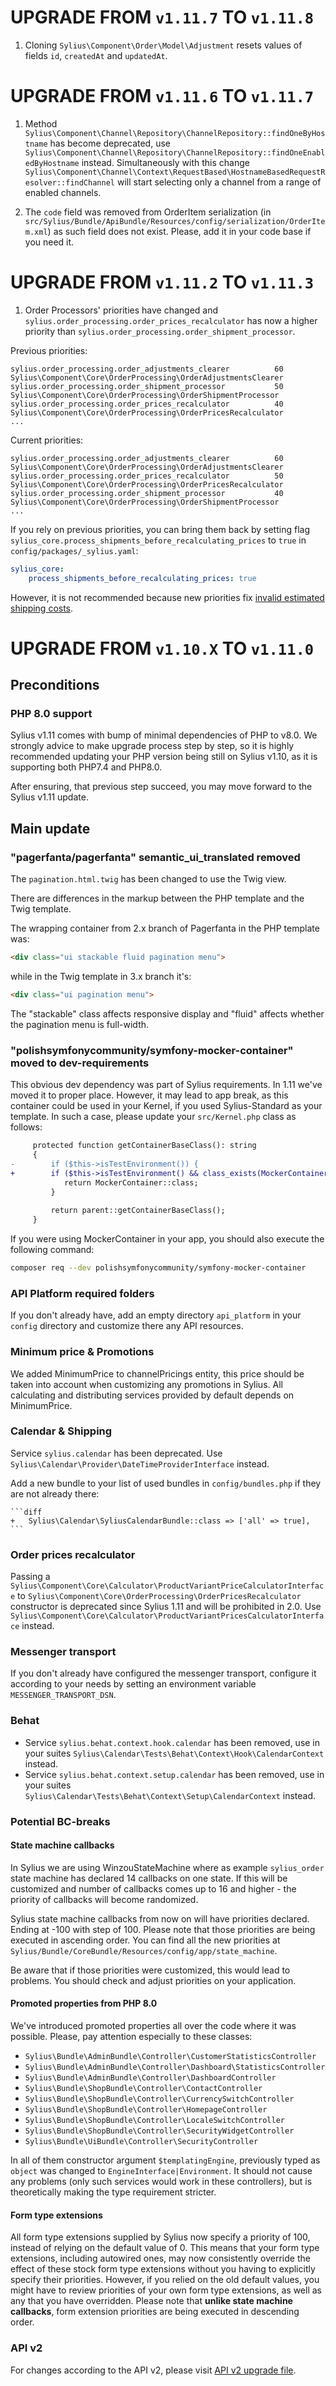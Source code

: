 # UPGRADE FROM `v1.11.7` TO `v1.11.8`

1. Cloning `Sylius\Component\Order\Model\Adjustment` resets values of fields `id`, `createdAt` and `updatedAt`.

# UPGRADE FROM `v1.11.6` TO `v1.11.7`

1. Method `Sylius\Component\Channel\Repository\ChannelRepository::findOneByHostname` has become deprecated, use
`Sylius\Component\Channel\Repository\ChannelRepository::findOneEnabledByHostname` instead. Simultaneously with this change
`Sylius\Component\Channel\Context\RequestBased\HostnameBasedRequestResolver::findChannel` will start selecting only a channel from a range
of enabled channels.

2. The `code` field was removed from OrderItem serialization (in `src/Sylius/Bundle/ApiBundle/Resources/config/serialization/OrderItem.xml`)
as such field does not exist. Please, add it in your code base if you need it.

# UPGRADE FROM `v1.11.2` TO `v1.11.3`

1. Order Processors' priorities have changed and `sylius.order_processing.order_prices_recalculator` has now a higher priority than `sylius.order_processing.order_shipment_processor`.

Previous priorities:
```shell
sylius.order_processing.order_adjustments_clearer          60         Sylius\Component\Core\OrderProcessing\OrderAdjustmentsClearer
sylius.order_processing.order_shipment_processor           50         Sylius\Component\Core\OrderProcessing\OrderShipmentProcessor
sylius.order_processing.order_prices_recalculator          40         Sylius\Component\Core\OrderProcessing\OrderPricesRecalculator
...
```

Current priorities:
```shell
sylius.order_processing.order_adjustments_clearer          60         Sylius\Component\Core\OrderProcessing\OrderAdjustmentsClearer
sylius.order_processing.order_prices_recalculator          50         Sylius\Component\Core\OrderProcessing\OrderPricesRecalculator
sylius.order_processing.order_shipment_processor           40         Sylius\Component\Core\OrderProcessing\OrderShipmentProcessor
...
```

If you rely on previous priorities, you can bring them back by setting flag ``sylius_core.process_shipments_before_recalculating_prices`` to ``true`` in ``config/packages/_sylius.yaml``:
```yaml
sylius_core:
    process_shipments_before_recalculating_prices: true
```
However, it is not recommended because new priorities fix [invalid estimated shipping costs](https://github.com/Sylius/Sylius/pull/13769).

# UPGRADE FROM `v1.10.X` TO `v1.11.0`

## Preconditions

### PHP 8.0 support

Sylius v1.11 comes with bump of minimal dependencies of PHP to v8.0. We strongly advice to make upgrade process step by step,
so it is highly recommended updating your PHP version being still on Sylius v1.10, as it is supporting both PHP7.4 and PHP8.0.

After ensuring, that previous step succeed, you may move forward to the Sylius v1.11 update.

## Main update

### "pagerfanta/pagerfanta" semantic_ui_translated removed

The `pagination.html.twig` has been changed to use the Twig view.

There are differences in the markup between the PHP template and the Twig template.

The wrapping container from 2.x branch of Pagerfanta in the PHP template was:

```html
<div class="ui stackable fluid pagination menu">
```

while in the Twig template in 3.x branch it's:

```html
<div class="ui pagination menu">
```

The "stackable" class affects responsive display and "fluid" affects whether the pagination menu is full-width.

### "polishsymfonycommunity/symfony-mocker-container" moved to dev-requirements

This obvious dev dependency was part of Sylius requirements. In 1.11 we've moved it to proper place. However, 
it may lead to app break, as this container could be used in your Kernel, if you used Sylius-Standard as your template. 
In such a case, please update your `src/Kernel.php` class as follows:

```diff
     protected function getContainerBaseClass(): string
     {
-        if ($this->isTestEnvironment()) {
+        if ($this->isTestEnvironment() && class_exists(MockerContainer::class)) {
            return MockerContainer::class;
         }
 
         return parent::getContainerBaseClass();
     }
```

If you were using MockerContainer in your app, you should also execute the following command:

```bash
composer req --dev polishsymfonycommunity/symfony-mocker-container
```

### API Platform required folders

If you don't already have, add an empty directory `api_platform` in your `config` directory and customize there any API resources.

### Minimum price & Promotions

We added MinimumPrice to channelPricings entity, this price should be taken into account when customizing any promotions in Sylius.
All calculating and distributing services provided by default depends on MinimumPrice.

### Calendar & Shipping

Service `sylius.calendar` has been deprecated. Use `Sylius\Calendar\Provider\DateTimeProviderInterface` instead.

Add a new bundle to your list of used bundles in `config/bundles.php` if they are not already there:

    ```diff
    +   Sylius\Calendar\SyliusCalendarBundle::class => ['all' => true],
    ```

### Order prices recalculator

Passing a `Sylius\Component\Core\Calculator\ProductVariantPriceCalculatorInterface` to `Sylius\Component\Core\OrderProcessing\OrderPricesRecalculator` 
constructor is deprecated since Sylius 1.11 and will be prohibited in 2.0. Use `Sylius\Component\Core\Calculator\ProductVariantPricesCalculatorInterface` instead.

### Messenger transport

If you don't already have configured the messenger transport, configure it according to your needs by setting an environment variable `MESSENGER_TRANSPORT_DSN`.

### Behat

- Service `sylius.behat.context.hook.calendar` has been removed, use in your suites `Sylius\Calendar\Tests\Behat\Context\Hook\CalendarContext` instead.
- Service `sylius.behat.context.setup.calendar` has been removed, use in your suites `Sylius\Calendar\Tests\Behat\Context\Setup\CalendarContext` instead.

### Potential BC-breaks

#### State machine callbacks

In Sylius we are using WinzouStateMachine where as example `sylius_order` state machine has declared 14 callbacks on one state.
If this will be customized and number of callbacks comes up to 16 and higher - the priority of callbacks will become randomized.

Sylius state machine callbacks from now on will have priorities declared. Ending at -100 with step of 100.
Please note that those priorities are being executed in ascending order. You can find all the new priorities at
`Sylius/Bundle/CoreBundle/Resources/config/app/state_machine`.

Be aware that if those priorities were customized, this would lead to problems. 
You should check and adjust priorities on your application.

#### Promoted properties from PHP 8.0

We've introduced promoted properties all over the code where it was possible. Please, pay attention especially to these classes:
- `Sylius\Bundle\AdminBundle\Controller\CustomerStatisticsController`
- `Sylius\Bundle\AdminBundle\Controller\Dashboard\StatisticsController`
- `Sylius\Bundle\AdminBundle\Controller\DashboardController`
- `Sylius\Bundle\ShopBundle\Controller\ContactController`
- `Sylius\Bundle\ShopBundle\Controller\CurrencySwitchController`
- `Sylius\Bundle\ShopBundle\Controller\HomepageController`
- `Sylius\Bundle\ShopBundle\Controller\LocaleSwitchController`
- `Sylius\Bundle\ShopBundle\Controller\SecurityWidgetController`
- `Sylius\Bundle\UiBundle\Controller\SecurityController`

In all of them constructor argument `$templatingEngine`, previously typed as `object` was changed to `EngineInterface|Environment`.
It should not cause any problems (only such services would work in these controllers), but is theoretically making the type
requirement stricter.

#### Form type extensions

All form type extensions supplied by Sylius now specify a priority of 100, instead of relying on the default value of 0.
This means that your form type extensions, including autowired ones, may now consistently override the effect of these
stock form type extensions without you having to explicitly specify their priorities. However, if you relied on the old
default values, you might have to review priorities of your own form type extensions, as well as any that you have overridden.
Please note that **unlike state machine callbacks**, form extension priorities are being executed in descending order. 

### API v2

For changes according to the API v2, please visit [API v2 upgrade file](UPGRADE-API-1.11.md).
